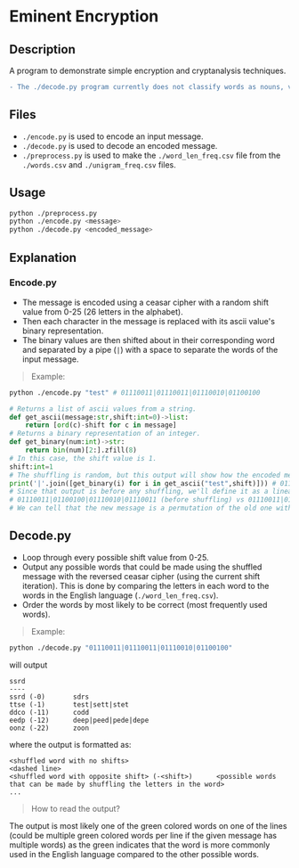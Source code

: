 # Eminent Encryption

## Description

A program to demonstrate simple encryption and cryptanalysis techniques.

```diff
- The ./decode.py program currently does not classify words as nouns, verbs, etc., so that the output can be narrowed down and improved even more since english has conventions such as an adjective often being before a noun.
```

## Files

- `./encode.py` is used to encode an input message.
- `./decode.py` is used to decode an encoded message.
- `./preprocess.py` is used to make the `./word_len_freq.csv` file from the `./words.csv` and `./unigram_freq.csv` files.

## Usage

```sh
python ./preprocess.py
python ./encode.py <message>
python ./decode.py <encoded_message>
```

## Explanation

### Encode.py

- The message is encoded using a ceasar cipher with a random shift value from 0-25 (26 letters in the alphabet).
- Then each character in the message is replaced with its ascii value's binary representation.
- The binary values are then shifted about in their corresponding word and separated by a pipe (`|`) with a space to separate the words of the input message.

> Example:

```sh
python ./encode.py "test" # 01110011|01110011|01110010|01100100
```

```py
# Returns a list of ascii values from a string.
def get_ascii(message:str,shift:int=0)->list:
	return [ord(c)-shift for c in message]
# Returns a binary representation of an integer.
def get_binary(num:int)->str:
	return bin(num)[2:].zfill(8)
# In this case, the shift value is 1.
shift:int=1
# The shuffling is random, but this output will show how the encoded message looks before being shuffled.
print('|'.join([get_binary(i) for i in get_ascii("test",shift)])) # 01110011|01100100|01110010|01110011
# Since that output is before any shuffling, we'll define it as a linear list, such as: [1,2,3,4].
# 01110011|01100100|01110010|01110011 (before shuffling) vs 01110011|01110011|01110010|01100100 (after shuffling).
# We can tell that the new message is a permutation of the old one with the new order: [1,4,3,2].
```

## Decode.py

- Loop through every possible shift value from 0-25.
- Output any possible words that could be made using the shuffled message with the reversed ceasar cipher (using the current shift iteration). This is done by comparing the letters in each word to the words in the English language (`./word_len_freq.csv`).
- Order the words by most likely to be correct (most frequently used words).

> Example:

```sh
python ./decode.py "01110011|01110011|01110010|01100100"
```

will output

```
ssrd
----
ssrd (-0)		sdrs
ttse (-1)		test|sett|stet
ddco (-11)		codd
eedp (-12)		deep|peed|pede|depe
oonz (-22)		zoon
```

where the output is formatted as:

```
<shuffled word with no shifts>
<dashed line>
<shuffled word with opposite shift> (-<shift>)		<possible words that can be made by shuffling the letters in the word>
...
```

> How to read the output?

The output is most likely one of the green colored words on one of the lines (could be multiple green colored words per line if the given message has multiple words) as the green indicates that the word is more commonly used in the English language compared to the other possible words.
